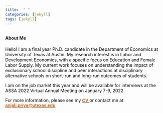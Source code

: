 ```yaml
---
title:  " "
categories: [jekyll]
tags: [jekyll]
---
```


<h4 style="margin-top:30px;" id="working-papers"><strong>About Me</strong></h4>

<p><font color="#000000"> Hello! I am a final year Ph.D. candidate in the Department of Economics at University of Texas at Austin. My research interest is in Labor and Development Economics, with a specific focus on Education and Female Labor Supply. My current work focuses on understanding the impact of exclusionary school discipline and peer interactions at disciplinary alternative schools on short-run and long-run outcomes of students.</p>

<p style="color:#000000;">I am on the job market this year and will be available for interviews at the ASSA 2022 Virtual Annual Meeting on January 7-9, 2022.</p>

<p style="color:#000000;">For more information, please see my <a href="{{ site.baseurl }}/files/CV_Anjali_P_Verma copy.pdf"><b><font face="Arial" color="#C35900">CV </font></b></a>or contact me at  <a href="mailto:{{ site.author.email }}" title="Email {{ site.author.email }}" target="_blank"><b><font face="Arial" color="#C35900">anjali.priya@utexas.edu</font></b></a></p>
  

